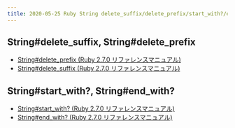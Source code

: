 ```yaml
---
title: 2020-05-25 Ruby String delete_suffix/delete_prefix/start_with?/end_with?
---
```


## String#delete_suffix, String#delete_prefix

- [String#delete_prefix (Ruby 2.7.0 リファレンスマニュアル)](https://docs.ruby-lang.org/ja/latest/method/String/i/delete_prefix.html)
- [String#delete_suffix (Ruby 2.7.0 リファレンスマニュアル)](https://docs.ruby-lang.org/ja/latest/method/String/i/delete_suffix.html)

## String#start_with?, String#end_with?

- [String#start_with? (Ruby 2.7.0 リファレンスマニュアル)](https://docs.ruby-lang.org/ja/latest/method/String/i/start_with=3f.html)
- [String#end_with? (Ruby 2.7.0 リファレンスマニュアル)](https://docs.ruby-lang.org/ja/latest/method/String/i/end_with=3f.html)
